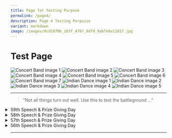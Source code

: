 ```yaml
---
title: Page for Testing Purpose
permalink: /page4/
description: Page 4 Testing Porpoise
variant: markdown
image: /images/0cd1870b_103f_4767_8dfd_9abfe6e11817.jpg
---
```

# Test Page

  <div class="list">
    <img alt="Concert Band image 1" src="https://staging-lite.d3o5f2eggdqz6.amplifyapp.com/images/Our%20Curriculum/Non%20Academic%20Programmes/CoCurricular%20Activities/Performing%20Arts/Concert%20Band/ConcertBand2025_1.jpg">
    <img alt="Concert Band image 2" src="https://staging-lite.d3o5f2eggdqz6.amplifyapp.com/images/Our%20Curriculum/Non%20Academic%20Programmes/CoCurricular%20Activities/Performing%20Arts/Concert%20Band/ConcertBand2025_2.jpg">
    <img alt="Concert Band image 3" src="https://staging-lite.d3o5f2eggdqz6.amplifyapp.com/images/Our%20Curriculum/Non%20Academic%20Programmes/CoCurricular%20Activities/Performing%20Arts/Concert%20Band/ConcertBand2025_3.jpg">
    <img alt="Concert Band image 4" src="https://staging-lite.d3o5f2eggdqz6.amplifyapp.com/images/Our%20Curriculum/Non%20Academic%20Programmes/CoCurricular%20Activities/Performing%20Arts/Concert%20Band/ConcertBand2025_4.jpg">
    <img alt="Concert Band image 5" src="https://staging-lite.d3o5f2eggdqz6.amplifyapp.com/images/Our%20Curriculum/Non%20Academic%20Programmes/CoCurricular%20Activities/Performing%20Arts/Concert%20Band/ConcertBand2025_5.jpg">
    <img alt="Concert Band image 6" src="https://staging-lite.d3o5f2eggdqz6.amplifyapp.com/images/Our%20Curriculum/Non%20Academic%20Programmes/CoCurricular%20Activities/Performing%20Arts/Concert%20Band/ConcertBand2025_6.jpg">
    <img alt="Concert Band image 7" src="https://staging-lite.d3o5f2eggdqz6.amplifyapp.com/images/Our%20Curriculum/Non%20Academic%20Programmes/CoCurricular%20Activities/Performing%20Arts/Concert%20Band/ConcertBand2025_7.jpg">
    <img alt="Indian Dance image 1" src="https://staging-lite.d3o5f2eggdqz6.amplifyapp.com/images/Our%20Curriculum/Non%20Academic%20Programmes/CoCurricular%20Activities/Performing%20Arts/Indian%20Dance/Indian_Dance_2025_1.jpg">
    <img alt="Indian Dance image 2" src="https://staging-lite.d3o5f2eggdqz6.amplifyapp.com/images/Our%20Curriculum/Non%20Academic%20Programmes/CoCurricular%20Activities/Performing%20Arts/Indian%20Dance/indian_dance_2025_9.jpg">
    <img alt="Indian Dance image 3" src="https://staging-lite.d3o5f2eggdqz6.amplifyapp.com/images/Our%20Curriculum/Non%20Academic%20Programmes/CoCurricular%20Activities/Performing%20Arts/Indian%20Dance/indian_dance_2025_0.jpg">
    <img alt="Indian Dance image 4" src="https://staging-lite.d3o5f2eggdqz6.amplifyapp.com/images/Our%20Curriculum/Non%20Academic%20Programmes/CoCurricular%20Activities/Performing%20Arts/Indian%20Dance/indian_dance_2025_2.jpg">
    <img alt="Indian Dance image 5" src="https://staging-lite.d3o5f2eggdqz6.amplifyapp.com/images/Our%20Curriculum/Non%20Academic%20Programmes/CoCurricular%20Activities/Performing%20Arts/Indian%20Dance/indian_dance_2025_5.jpg">
</div>
<hr>
 

<blockquote>"Not all things turn out well. Use this to test the battleground ..."</blockquote>

<details class="details">
    <summary class="details__summary">59th Speech &amp; Prize Giving Day</summary>
    <div class="details__content">
        <a href="https://www.youtube.com/watch?v=iivxaYHg7HY">
            <img alt="59th Speech &amp; Prize Giving Day - Full Performance 26 May 2024" src="https://res.cloudinary.com/marcomontalbano/image/upload/v1717727983/video_to_markdown/images/youtube--iivxaYHg7HY-c05b58ac6eb4c4700831b2b3070cd403.jpg">
        </a>
        <a href="https://www.youtube.com/watch?v=vXqtR-VJkn4">
            <img alt="Highlights from 59th Speech &amp; Prize Giving Day" src="https://res.cloudinary.com/marcomontalbano/image/upload/v1717728267/video_to_markdown/images/youtube--vXqtR-VJkn4-c05b58ac6eb4c4700831b2b3070cd403.jpg">
        </a>
    </div>
</details>

<details class="details">
    <summary class="details__summary">58th Speech &amp; Prize Giving Day</summary>
    <div class="details__content">
        <p>At the durian feast held on 31st July 2019, our staff were spoiled for choices. With a variety of fruits to choose from, the King of fruits was definitely the favourite. Staff who tried the Mao Shan Wang (MSW) durian, known to be the premium type, commented on its rich, bitter and heavily rich flavour.</p>
        <p>It was indeed a great way to end the day and we had an enjoyable bonding session over the feasting.</p>
        <img alt="Many happy and contented faces after a fruitful feast" src="https://www.yiochukangsec.moe.edu.sg/images/Our%20Family/Staff/SWC%20Activities/Social/S17.png">
        <img alt="Many happy and contented faces after a fruitful feast" src="https://www.yiochukangsec.moe.edu.sg/images/Our%20Family/Staff/SWC%20Activities/Social/S18.png">
        <img alt="Many happy and contented faces after a fruitful feast" src="https://www.yiochukangsec.moe.edu.sg/images/Our%20Family/Staff/SWC%20Activities/Social/S19.png">
    </div>
</details>

<details class="details">
    <summary class="details__summary">57th Speech &amp; Prize Giving Day</summary>
    <div class="details__content">
        <a href="https://www.youtube.com/watch?v=_WaoEa4PJzU">
            <img alt="Highlights from 57th Speech &amp; Prize Giving Day" src="https://res.cloudinary.com/marcomontalbano/image/upload/v1717728764/video_to_markdown/images/youtube--_WaoEa4PJzU-c05b58ac6eb4c4700831b2b3070cd403.jpg">
        </a>
    </div>
</details>

<details class="details">
    <summary class="details__summary">56th Speech &amp; Prize Giving Day</summary>
    <div class="details__content">
        <a href="https://www.youtube.com/watch?v=aHeeaGQKlwQ">
            <img alt="Highlights from 56th Speech &amp; Prize Giving Day" src="/images/Our%20Story/Speech%20Day/56SpeechDay.jpg">
        </a>
    </div>
</details>

<hr>

<style>
html {
  size-interpolation: allow-keywords;
	}

.table {
    width: 100%;
    border-collapse: collapse;
    font-family: Arial, sans-serif;
}

.table__header {
    background-color: #f2f2f2;
    padding: 10px;
    text-align: left;
    border-bottom: 2px solid #ddd;
}

.table__header-title {
    margin: 0;
}

.table__cell {
    padding: 10px;
    border-bottom: 1px solid #ddd;
    max-width: 300px;
    word-wrap: break-word;
}
	
**

details {
  overflow: hidden; /* Prevents content overflow */
}
	
.details {
    margin: 0;
}

.details__content {
    padding-block: 0.5rem;
}

.details__summary {
    list-style-position: outside;
}

.details__summary-marker {
    font-size: 0.8em;
    color: #555;
}

.list {
    columns: 300px;
    margin-bottom: 10px;
}
</style>